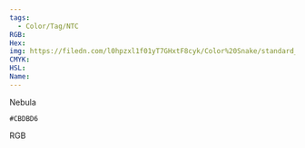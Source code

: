 ```yaml
---
tags:
  - Color/Tag/NTC
RGB:
Hex:
img: https://filedn.com/l0hpzxl1f01yT7GHxtF8cyk/Color%20Snake/standard_csv_to_svg/%23/CBDBD6.svg
CMYK:
HSL:
Name:
---
```

Nebula
```palette
#CBDBD6
```
RGB
